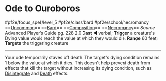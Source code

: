 # Ode to Ouroboros
#pf2e/focus_spell/level_5 #pf2e/class/bard #pf2e/school/necromancy 
==[Uncommon](../../../../../TTRPGShare-Pathfinder-2E-Vault/rules/traits/uncommon.md)== ==[Bard](../../../../../TTRPGShare-Pathfinder-2E-Vault/rules/traits/bard.md)== ==[Composition](../../../../../TTRPGShare-Pathfinder-2E-Vault/rules/traits/composition.md)== ==[Necromancy](../../../../../TTRPGShare-Pathfinder-2E-Vault/rules/traits/necromancy.md)==
*Source* Advanced Player's Guide pg. 228 2.0
**Cast** ◄ verbal; **Trigger** a creature's [Dying](../../../Conditions/Dying.md) value would reach the value at which they would die.
**Range** 60 feet; **Targets** the triggering creature

---
Your ode temporarily staves off death. The target's dying condition remains 1 below the value at which it dies. This doesn't help prevent death from effects that kill the target without increasing its dying condition, such as [Disintegrate](../../Arcane_Tradition/Level%206/Disintegrate.md) and [Death](../../../../../TTRPGShare-Pathfinder-2E-Vault/rules/traits/death.md) effects.